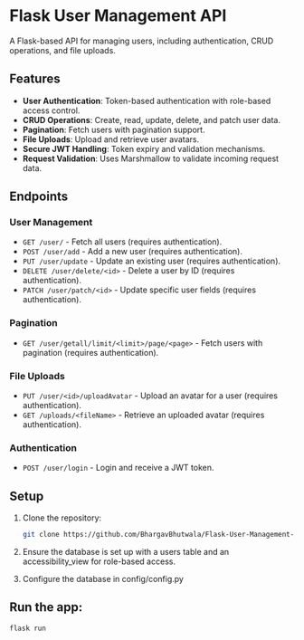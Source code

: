 # Flask User Management API

A Flask-based API for managing users, including authentication, CRUD operations, and file uploads.

## Features

- **User Authentication**: Token-based authentication with role-based access control.
- **CRUD Operations**: Create, read, update, delete, and patch user data.
- **Pagination**: Fetch users with pagination support.
- **File Uploads**: Upload and retrieve user avatars.
- **Secure JWT Handling**: Token expiry and validation mechanisms.
- **Request Validation**: Uses Marshmallow to validate incoming request data.

## Endpoints

### User Management

- `GET /user/` - Fetch all users (requires authentication).
- `POST /user/add` - Add a new user (requires authentication).
- `PUT /user/update` - Update an existing user (requires authentication).
- `DELETE /user/delete/<id>` - Delete a user by ID (requires authentication).
- `PATCH /user/patch/<id>` - Update specific user fields (requires authentication).

### Pagination

- `GET /user/getall/limit/<limit>/page/<page>` - Fetch users with pagination (requires authentication).

### File Uploads

- `PUT /user/<id>/uploadAvatar` - Upload an avatar for a user (requires authentication).
- `GET /uploads/<fileName>` - Retrieve an uploaded avatar (requires authentication).

### Authentication

- `POST /user/login` - Login and receive a JWT token.

## Setup

1. Clone the repository:
   ```bash
   git clone https://github.com/BhargavBhutwala/Flask-User-Management-API
   ```
2. Ensure the database is set up with a users table and an accessibility_view for role-based access.

3. Configure the database in config/config.py

## Run the app:

```bash
flask run

```
